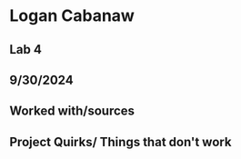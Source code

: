 # Logan Cabanaw
## Lab 4
## 9/30/2024
## Worked with/sources 
## Project Quirks/ Things that don't work

